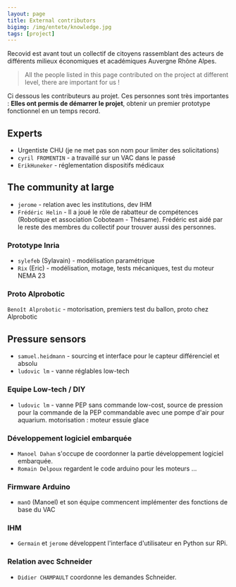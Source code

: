 ```yaml
---
layout: page
title: External contributors
bigimg: /img/entete/knowledge.jpg
tags: [project]
---
```


Recovid est avant tout un collectif de citoyens rassemblant des acteurs de différents milieux économiques et académiques Auvergne Rhône Alpes.

> All the people listed in this page contributed on the project at different level, there are important for us !

Ci dessous les contributeurs au projet. Ces personnes sont très importantes : **Elles ont permis de démarrer le projet**, obtenir un premier prototype fonctionnel en un temps record.

## Experts

* Urgentiste CHU (je ne met pas son nom pour limiter des solicitations)
* ``cyril FROMENTIN`` - a travaillé sur un VAC dans le passé
* ``ErikHuneker`` - réglementation dispositifs médicaux

## The community at large

* ``jerome`` - relation avec les institutions, dev IHM
* ``Frédéric Helin`` - Il a joué le rôle de rabatteur de compétences (Robotique et association Coboteam - Thésame). Frédéric est aidé par le reste des membres du collectif pour trouver aussi des personnes.

### Prototype Inria
* ``sylefeb`` (Sylavain) - modélisation paramétrique
* ``Rix`` (Eric) - modélisation, motage, tests mécaniques, test du moteur NEMA 23

### Proto Alprobotic
``Benoît Alprobotic`` - motorisation, premiers test du ballon, proto chez Alprobotic

## Pressure sensors

* ``samuel.heidmann`` - sourcing et interface pour le capteur différenciel et absolu
* ``ludovic lm`` - vanne réglables low-tech

### Equipe Low-tech / DIY

* ``ludovic lm`` - vanne PEP sans commande low-cost, source de pression pour la commande de la PEP commandable avec une pompe d'air pour aquarium. motorisation : moteur essuie glace

### Développement logiciel embarquée

* ``Manoel Dahan`` s'occupe de coordonner la partie développement logiciel embarquée.
* ``Romain Delpoux`` regardent le code arduino pour les moteurs ...

### Firmware Arduino

* ``manO`` (Manoel) et son équipe commencent implémenter des fonctions de base du VAC

### IHM

* ``Germain`` et ``jerome`` développent l'interface d'utilisateur en Python sur RPi.

### Relation avec Schneider

* ``Didier CHAMPAULT`` coordonne les demandes Schneider.
